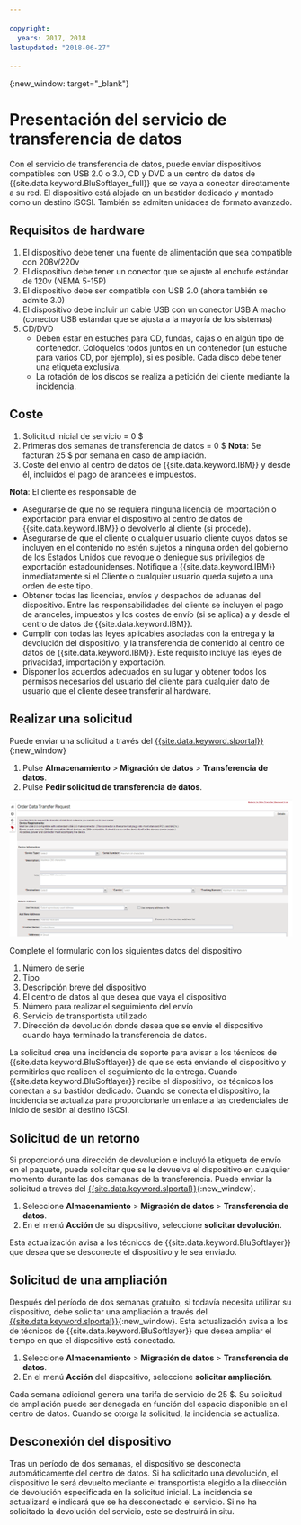 ```yaml
---

copyright:
  years: 2017, 2018
lastupdated: "2018-06-27"

---
```

{:new_window: target="_blank"}

# Presentación del servicio de transferencia de datos
 
Con el servicio de transferencia de datos, puede enviar dispositivos compatibles con USB 2.0 o 3.0, CD y DVD a un centro de datos de {{site.data.keyword.BluSoftlayer_full}} que se vaya a conectar directamente a su red. El dispositivo está alojado en un bastidor dedicado y montado como un destino iSCSI. También se admiten unidades de formato avanzado.

## Requisitos de hardware
1.    El dispositivo debe tener una fuente de alimentación que sea compatible con 208v/220v
2.    El dispositivo debe tener un conector que se ajuste al enchufe estándar de 120v (NEMA 5-15P)
3.    El dispositivo debe ser compatible con USB 2.0 (ahora también se admite 3.0)
4.    El dispositivo debe incluir un cable USB con un conector USB A macho (conector USB estándar que se ajusta a la mayoría de los sistemas)
5.    CD/DVD
      - Deben estar en estuches para CD, fundas, cajas o en algún tipo de contenedor. Colóquelos todos juntos en un contenedor (un estuche para varios CD, por ejemplo), si es posible. Cada disco debe tener una etiqueta exclusiva.
      - La rotación de los discos se realiza a petición del cliente mediante la incidencia.

## Coste
1.    Solicitud inicial de servicio = 0 $
2.    Primeras dos semanas de transferencia de datos = 0 $
      **Nota**: Se facturan 25 $ por semana en caso de ampliación.
3.    Coste del envío al centro de datos de {{site.data.keyword.IBM}} y desde él, incluidos el pago de aranceles e impuestos.

**Nota**: El cliente es responsable de
- Asegurarse de que no se requiera ninguna licencia de importación o exportación para enviar el dispositivo al centro de datos de {{site.data.keyword.IBM}} o devolverlo al cliente (si procede).
- Asegurarse de que el cliente o cualquier usuario cliente cuyos datos se incluyen en el contenido no estén sujetos a ninguna orden del gobierno de los Estados Unidos que revoque o deniegue sus privilegios de exportación estadounidenses. Notifique a {{site.data.keyword.IBM}} inmediatamente si el Cliente o cualquier usuario queda sujeto a una orden de este tipo.
- Obtener todas las licencias, envíos y despachos de aduanas del dispositivo. Entre las responsabilidades del cliente se incluyen el pago de aranceles, impuestos y los costes de envío (si se aplica) a y desde el centro de datos de {{site.data.keyword.IBM}}.
- Cumplir con todas las leyes aplicables asociadas con la entrega y la devolución del dispositivo, y la transferencia de contenido al centro de datos de {{site.data.keyword.IBM}}. Este requisito incluye las leyes de privacidad, importación y exportación.
- Disponer los acuerdos adecuados en su lugar y obtener todos los permisos necesarios del usuario del cliente para cualquier dato de usuario que el cliente desee transferir al hardware.

## Realizar una solicitud
Puede enviar una solicitud a través del [{{site.data.keyword.slportal}}](https://control.softlayer.com/){:new_window}

1. Pulse **Almacenamiento** > **Migración de datos** > **Transferencia de datos**.
2. Pulse **Pedir solicitud de transferencia de datos**.

![Realización de una solicitud de transferencia de datos](/images/DTS.png)

Complete el formulario con los siguientes datos del dispositivo
1. Número de serie
2. Tipo
3. Descripción breve del dispositivo
4. El centro de datos al que desea que vaya el dispositivo
5. Número para realizar el seguimiento del envío
6. Servicio de transportista utilizado
7. Dirección de devolución donde desea que se envíe el dispositivo cuando haya terminado la transferencia de datos.

La solicitud crea una incidencia de soporte para avisar a los técnicos de {{site.data.keyword.BluSoftlayer}} de que se está enviando el dispositivo y permitirles que realicen el seguimiento de la entrega. Cuando {{site.data.keyword.BluSoftlayer}} recibe el dispositivo, los técnicos los conectan a su bastidor dedicado. Cuando se conecta el dispositivo, la incidencia se actualiza para proporcionarle un enlace a las credenciales de inicio de sesión al destino iSCSI.

## Solicitud de un retorno
Si proporcionó una dirección de devolución e incluyó la etiqueta de envío en el paquete, puede solicitar que se le devuelva el dispositivo en cualquier momento durante las dos semanas de la transferencia. Puede enviar la solicitud a través del [{{site.data.keyword.slportal}}](https://control.softlayer.com/){:new_window}.

1. Seleccione **Almacenamiento** > **Migración de datos** > **Transferencia de datos**.
2. En el menú **Acción** de su dispositivo, seleccione **solicitar devolución**. 

Esta actualización avisa a los técnicos de {{site.data.keyword.BluSoftlayer}} que desea que se desconecte el dispositivo y le sea enviado.

## Solicitud de una ampliación
Después del período de dos semanas gratuito, si todavía necesita utilizar su dispositivo, debe solicitar una ampliación a través del [{{site.data.keyword.slportal}}](https://control.softlayer.com/){:new_window}. Esta actualización avisa a los de técnicos de {{site.data.keyword.BluSoftlayer}} que desea ampliar el tiempo en que el dispositivo está conectado. 

1. Seleccione **Almacenamiento** > **Migración de datos** > **Transferencia de datos**.
2. En el menú **Acción** del dispositivo, seleccione **solicitar ampliación**. 

Cada semana adicional genera una tarifa de servicio de 25 $. Su solicitud de ampliación puede ser denegada en función del espacio disponible en el centro de datos. Cuando se otorga la solicitud, la incidencia se actualiza.

## Desconexión del dispositivo
Tras un período de dos semanas, el dispositivo se desconecta automáticamente del centro de datos. Si ha solicitado una devolución, el dispositivo le será devuelto mediante el transportista elegido a la dirección de devolución especificada en la solicitud inicial. La incidencia se actualizará e indicará que se ha desconectado el servicio. Si no ha solicitado la devolución del servicio, este se destruirá in situ.
